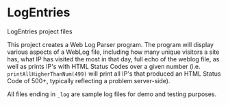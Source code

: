 # LogEntries
LogEntries project files

This project creates a Web Log Parser program.  The program will display various aspects of a WebLog file, including how many unique visitors a site has, what IP has visited the most in that day, full echo of the weblog file, as well as prints IP's with HTML Status Codes over a given number (i.e. `printAllHigherThanNum(499)` will print all IP's that produced an HTML Status Code of 500+, typically reflecting a problem server-side).

All files ending in `_log` are sample log files for demo and testing purposes.
